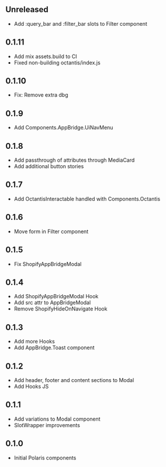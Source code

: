 ## Unreleased

- Add :query_bar and :filter_bar slots to Filter component

## 0.1.11

- Add mix assets.build to CI
- Fixed non-building octantis/index.js

## 0.1.10

- Fix: Remove extra dbg

## 0.1.9

- Add Components.AppBridge.UiNavMenu

## 0.1.8

- Add passthrough of attributes through MediaCard
- Add additional button stories

## 0.1.7

 - Add OctantisInteractable handled with Components.Octantis

## 0.1.6

 - Move form in Filter component

## 0.1.5

 - Fix ShopifyAppBridgeModal

## 0.1.4

- Add ShopifyAppBridgeModal Hook
- Add src attr to AppBridgeModal
- Remove ShopifyHideOnNavigate Hook

## 0.1.3

- Add more Hooks
- Add AppBridge.Toast component

## 0.1.2

- Add header, footer and content sections to Modal
- Add Hooks JS

## 0.1.1

- Add variations to Modal component
- SlotWrapper improvements

## 0.1.0

- Initial Polaris components
